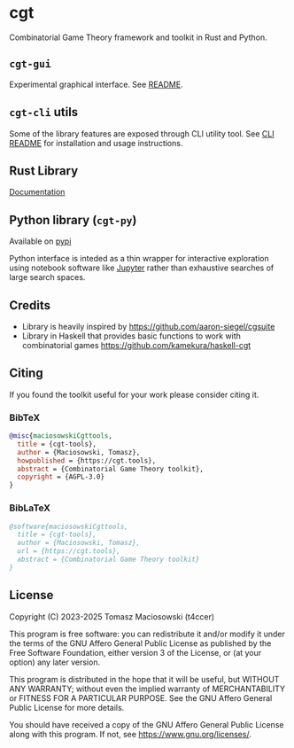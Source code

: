 # cgt

Combinatorial Game Theory framework and toolkit  in Rust and Python.

## `cgt-gui`

Experimental graphical interface. See [README](./cgt_gui/README.md).

## `cgt-cli` utils

Some of the library features are exposed through CLI utility tool. See [CLI README](./cgt_cli/README.md) for installation and usage instructions.

## Rust Library

[Documentation](https://docs.rs/cgt/latest/cgt/)

## Python library (`cgt-py`)

Available on [pypi](https://pypi.org/project/cgt-py)

Python interface is inteded as a thin wrapper for interactive exploration using notebook software like [Jupyter](https://jupyter.org/) rather than exhaustive searches of large search spaces.

## Credits

- Library is heavily inspired by https://github.com/aaron-siegel/cgsuite
- Library in Haskell that provides basic functions to work with combinatorial games https://github.com/kamekura/haskell-cgt

## Citing

If you found the toolkit useful for your work please consider citing it.

### BibTeX

```bib
@misc{maciosowskiCgttools,
  title = {cgt-tools},
  author = {Maciosowski, Tomasz},
  howpublished = {https://cgt.tools},
  abstract = {Combinatorial Game Theory toolkit},
  copyright = {AGPL-3.0}
}
```

### BibLaTeX

```bib
@software{maciosowskiCgttools,
  title = {cgt-tools},
  author = {Maciosowski, Tomasz},
  url = {https://cgt.tools},
  abstract = {Combinatorial Game Theory toolkit}
}
```

## License

Copyright (C) 2023-2025 Tomasz Maciosowski (t4ccer)

This program is free software: you can redistribute it and/or modify it under the terms of the GNU Affero General Public License as published by the Free Software Foundation, either version 3 of the License, or (at your option) any later version.

This program is distributed in the hope that it will be useful, but WITHOUT ANY WARRANTY; without even the implied warranty of MERCHANTABILITY or FITNESS FOR A PARTICULAR PURPOSE.
See the GNU Affero General Public License for more details.

You should have received a copy of the GNU Affero General Public License along with this program. If not, see <https://www.gnu.org/licenses/>.
